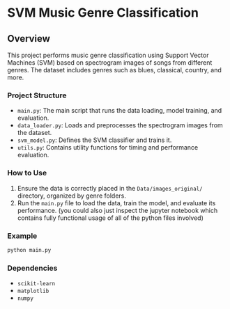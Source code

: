 
# SVM Music Genre Classification

## Overview

This project performs music genre classification using Support Vector Machines (SVM) based on spectrogram images of songs from different genres. The dataset includes genres such as blues, classical, country, and more.

### Project Structure

- `main.py`: The main script that runs the data loading, model training, and evaluation.
- `data_loader.py`: Loads and preprocesses the spectrogram images from the dataset.
- `svm_model.py`: Defines the SVM classifier and trains it.
- `utils.py`: Contains utility functions for timing and performance evaluation.

### How to Use

1. Ensure the data is correctly placed in the `Data/images_original/` directory, organized by genre folders.
2. Run the `main.py` file to load the data, train the model, and evaluate its performance.
(you could also just inspect the jupyter notebook which contains fully functional usage of all of the python files involved)
### Example

```bash
python main.py
```

### Dependencies

- `scikit-learn`
- `matplotlib`
- `numpy`
